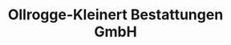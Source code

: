 ---
title: "Ollrogge-Kleinert Bestattungen GmbH"
url: /reinbek/ollrogge-kleinert-bestattungen-gmbh/
shop: Bestattungen
---
